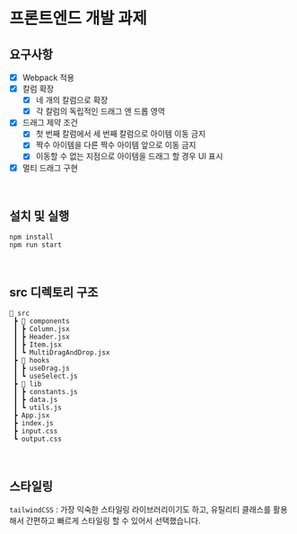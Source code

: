 # 프론트엔드 개발 과제

## 요구사항

- [x] Webpack 적용
- [x] 칼럼 확장
  - [x] 네 개의 칼럼으로 확장
  - [x] 각 칼럼의 독립적인 드래그 앤 드롭 영역
- [x] 드래그 제약 조건
  - [x] 첫 번째 칼럼에서 세 번째 칼럼으로 아이템 이동 금지
  - [x] 짝수 아이템을 다른 짝수 아이템 앞으로 이동 금지
  - [x] 이동할 수 없는 지점으로 아이템을 드래그 할 경우 UI 표시
- [x] 멀티 드래그 구현

<br/>

## 설치 및 실행
```
npm install
npm run start
```

<br/>

## src 디렉토리 구조

```
📂 src
 ┣ 📂 components
 ┃ ┣ Column.jsx
 ┃ ┣ Header.jsx
 ┃ ┣ Item.jsx
 ┃ ┗ MultiDragAndDrop.jsx
 ┣ 📂 hooks
 ┃ ┣ useDrag.js
 ┃ ┗ useSelect.js
 ┣ 📂 lib
 ┃ ┣ constants.js
 ┃ ┣ data.js
 ┃ ┗ utils.js
 ┣ App.jsx
 ┣ index.js
 ┣ input.css
 ┗ output.css
```

<br/>

## 스타일링
`tailwindCSS` : 가장 익숙한 스타일링 라이브러리이기도 하고, 유틸리티 클래스를 활용해서 간편하고 빠르게 스타일링 할 수 있어서 선택했습니다.

